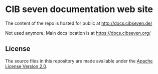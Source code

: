 # CIB seven documentation web site
The content of the repo is hosted for public at http://docs.cibseven.de/

Not used anymore. Main docs location is at https://docs.cibseven.org/

## License
The source files in this repository are made available under the [Apache License Version 2.0](./LICENSE).

